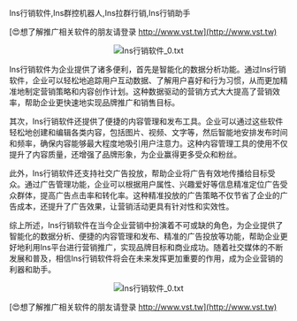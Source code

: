 Ins行销软件,Ins群控机器人,Ins拉群行销,Ins行销助手

[😍想了解推广相关软件的朋友请登录 http://www.vst.tw](http://www.vst.tw)

 <center><img src="https://vst.tw/MP4/tuiguang/png/6.png" alt="Ins行销软件_0.txt"></center>

Ins行销软件为企业提供了诸多便利，首先是智能化的数据分析功能。通过Ins行销软件，企业可以轻松地追踪用户互动数据、了解用户喜好和行为习惯，从而更加精准地制定营销策略和内容创作计划。这种数据驱动的营销方式大大提高了营销效率，帮助企业更快速地实现品牌推广和销售目标。

其次，Ins行销软件还提供了便捷的内容管理和发布工具。企业可以通过这些软件轻松地创建和编辑各类内容，包括图片、视频、文字等，然后智能地安排发布时间和频率，确保内容能够最大程度地吸引用户注意力。这种内容管理工具的使用不仅提升了内容质量，还增强了品牌形象，为企业赢得更多受众和粉丝。

此外，Ins行销软件还支持社交广告投放，帮助企业将广告有效地传播给目标受众。通过广告管理功能，企业可以根据用户属性、兴趣爱好等信息精准定位广告受众群体，提高广告点击率和转化率。这种精准投放的广告策略不仅节省了企业的广告成本，还提升了广告效果，让营销活动更具有针对性和实效性。

综上所述，Ins行销软件在当今企业营销中扮演着不可或缺的角色，为企业提供了智能化的数据分析、便捷的内容管理和发布、精准的广告投放等功能，帮助企业更好地利用Ins平台进行营销推广，实现品牌目标和商业成功。随着社交媒体的不断发展和普及，相信Ins行销软件将会在未来发挥更加重要的作用，成为企业营销的利器和助手。

 <center><img src="https://vst.tw/MP4/tuiguang/png/4.png" alt="Ins行销软件_0.txt"></center>

[😍想了解推广相关软件的朋友请登录 http://www.vst.tw](http://www.vst.tw)



